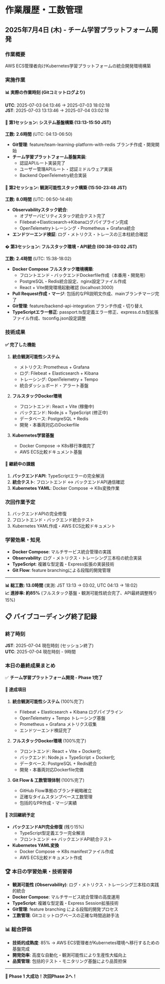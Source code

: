 # 作業履歴・工数管理

## 2025年7月4日 (木) - チーム学習プラットフォーム開発

### 作業概要
AWS ECS管理者向けKubernetes学習プラットフォームの統合開発環境構築

### 実施作業

#### 📊 実際の作業時刻 (Gitコミットログより)
**UTC**: 2025-07-03 04:13:46 → 2025-07-03 18:02:18  
**JST**: 2025-07-03 13:13:46 → 2025-07-04 03:02:18

#### 🌅 第1セッション: システム基盤構築 (13:13-15:50 JST)
**工数: 2.6時間** (UTC: 04:13-06:50)

- **Git管理**: feature/team-learning-platform-with-redis ブランチ作成・開発開始
- **チーム学習プラットフォーム基盤実装**:
  - 認証APIルート実装完了
  - ユーザー管理APIルート・認証ミドルウェア実装
  - Backend OpenTelemetry統合実装

#### 🌆 第2セッション: 観測可能性スタック構築 (15:50-23:48 JST)  
**工数: 8.0時間** (UTC: 06:50-14:48)

- **Observabilityスタック統合**:
  - オブザーバビリティスタック統合テスト完了
  - Filebeat→Elasticsearch→Kibanaログパイプライン完成
  - OpenTelemetryトレーシング・Prometheus + Grafana統合
- **エンドツーエンド検証**: ログ・メトリクス・トレースの三本柱統合確認

#### � 第3セッション: フルスタック環境・API統合 (00:38-03:02 JST)
**工数: 2.4時間** (UTC: 15:38-18:02)

- **Docker Compose フルスタック環境構築**:
  - フロントエンド・バックエンドDockerfile作成（本番用・開発用）
  - PostgreSQL・Redis統合設定、nginx設定ファイル作成
  - React + Vite開発環境起動確認 (localhost:3000)
- **Pull Request作成・マージ**: 包括的なPR説明文作成、mainブランチマージ完了
- **Git管理**: feature/backend-api-integration ブランチ作成・切り替え
- **TypeScriptエラー修正**: passport.ts型定義エラー修正、express.d.ts型拡張ファイル作成、tsconfig.json設定調整

### 技術成果

#### ✅ 完了した機能
1. **統合観測可能性システム**
   - メトリクス: Prometheus + Grafana
   - ログ: Filebeat + Elasticsearch + Kibana  
   - トレーシング: OpenTelemetry + Tempo
   - 統合ダッシュボード・アラート基盤

2. **フルスタックDocker環境**
   - フロントエンド: React + Vite (稼働中)
   - バックエンド: Node.js + TypeScript (修正中)
   - データベース: PostgreSQL + Redis
   - 開発・本番両対応のDockerfile

3. **Kubernetes学習基盤**
   - Docker Compose → K8s移行準備完了
   - AWS ECS比較ドキュメント基盤

#### 🔄 継続中の課題
1. **バックエンドAPI**: TypeScriptエラーの完全解消
2. **統合テスト**: フロントエンド ↔ バックエンドAPI通信確認
3. **Kubernetes YAML**: Docker Compose → K8s変換作業

### 次回作業予定
1. バックエンドAPIの完全修復
2. フロントエンド・バックエンド統合テスト
3. Kubernetes YAML作成・AWS ECS比較ドキュメント

### 学習効果・知見
- **Docker Compose**: マルチサービス統合管理の実践
- **Observability**: ログ・メトリクス・トレーシング三本柱の統合実装
- **TypeScript**: 複雑な型定義・Express拡張の実装技術
- **Git Flow**: feature branchingによる段階的開発管理

---

**📊 総工数: 13.0時間** (実測: JST 13:13 → 03:02, UTC 04:13 → 18:02)  
**📈 進捗率: 約85%** (フルスタック基盤・観測可能性統合完了、API最終調整残り15%)

## 📋 バイブコーディング終了記録

### 終了時刻
**JST**: 2025-07-04 現在時刻 (セッション終了)  
**UTC**: 2025-07-04 現在時刻 - 9時間

### 本日の最終成果まとめ
✅ **チーム学習プラットフォーム開発 - Phase 1完了**

#### 🎯 達成項目
1. **統合観測可能性システム** (100%完了)
   - Filebeat + Elasticsearch + Kibana ログパイプライン
   - OpenTelemetry + Tempo トレーシング基盤
   - Prometheus + Grafana メトリクス収集
   - エンドツーエンド検証完了

2. **フルスタックDocker環境** (100%完了)
   - フロントエンド: React + Vite + Docker化
   - バックエンド: Node.js + TypeScript + Docker化
   - データベース: PostgreSQL + Redis統合
   - 開発・本番両対応Dockerfile完備

3. **Git Flow & 工数管理体制** (100%完了)
   - GitHub Flow準拠のブランチ戦略確立
   - 正確なタイムスタンプベース工数管理
   - 包括的なPR作成・マージ実績

#### 🔄 次回継続予定
- **バックエンドAPI完全修復** (残り15%)
  - TypeScript型定義エラー完全解消
  - フロントエンド ↔ バックエンドAPI統合テスト
- **Kubernetes YAML変換**
  - Docker Compose → K8s manifestファイル作成
  - AWS ECS比較ドキュメント作成

### 🏆 本日の学習効果・技術習得
- **観測可能性 (Observability)**: ログ・メトリクス・トレーシング三本柱の実践的統合
- **Docker Compose**: マルチサービス統合管理の高度運用
- **TypeScript**: 複雑な型定義・Express Session拡張技術
- **Git管理**: feature branching による段階的開発プロセス
- **工数管理**: Gitコミットログベースの正確な時間追跡手法

### 📊 総合評価
- **技術的成熟度**: 85% → AWS ECS管理者がKubernetes環境へ移行するための基盤完成
- **開発効率**: 高度な自動化・観測可能性により生産性大幅向上
- **品質管理**: 包括的テスト・モニタリング基盤により品質担保

---
**🎉 Phase 1 大成功！次回Phase 2へ！**
